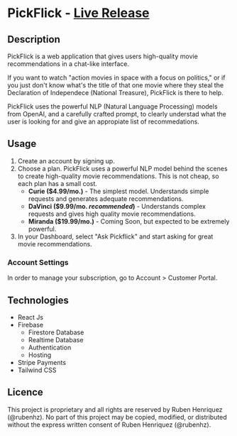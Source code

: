 # PickFlick - [Live Release](https://pickflick-1.web.app)

## Description

PickFlick is a web application that gives users high-quality movie recommendations in a chat-like interface.

If you want to watch "action movies in space with a focus on politics," or if you just don't know what's the title of that one movie where they steal the Declaration of Independece (National Treasure), PickFlick is there to help.

PickFlick uses the powerful NLP (Natural Language Processing) models from OpenAI, and a carefully crafted prompt, to clearly understad what the user is looking for and give an appropiate list of recommedations.

## Usage

1. Create an account by signing up.
2. Choose a plan. PickFlick uses a powerful NLP model behind the scenes to create high-quality movie recommendations. This is not cheap, so each plan has a small cost.
    * **Curie ($4.99/mo.)** - The simplest model. Understands simple requests and generates adequate recommendations.
    * **DaVinci ($9.99/mo. *recommended*)** - Understands complex requests and gives high quality movie recommendations.
    * **Miranda ($19.99/mo.)** - Coming Soon, but expected to be extremely powerful.
3. In your Dashboard, select "Ask Pickflick" and start asking for great movie recommendations.

### Account Settings
In order to manage your subscription, go to Account > Customer Portal.

## Technologies

* React Js
* Firebase
    * Firestore Database
    * Realtime Database
    * Authentication
    * Hosting
* Stripe Payments
* Tailwind CSS

## Licence

This project is proprietary and all rights are reserved by Ruben Henriquez (@rubenhz). No part of this project may be copied, modified, or distributed without the express written consent of Ruben Henriquez (@rubenhz).
